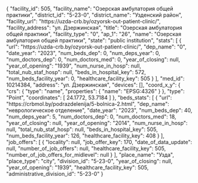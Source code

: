 {
    "facility_id": 505,
    "facility_name": "Озерская амбулатория общей практики",
    "district_id": "5-23-0",
    "district_name": "Узденский район",
    "facility_url": "https:\/\/uzda-crb.by\/ozyorsk-out-patient-clinic\/",
    "facility_address": "ул. Дзержинская",
    "title": "Озерская амбулатория общей практики",
    "facility_type": "0",
    "ap_1": "26",
    "name": "Озерская амбулатория общей практики",
    "state": "public institution",
    "stats": [
        {
            "url": "https:\/\/uzda-crb.by\/ozyorsk-out-patient-clinic\/",
            "dep_name": "0",
            "date_year": "2023",
            "num_beds_dep": 0,
            "num_deps_year": 0,
            "num_doctors_dep": 0,
            "num_doctors_med": 0,
            "year_of_closing": null,
            "year_of_opening": "1939",
            "num_nurse_in_hosp": null,
            "total_nub_staf_hosp": null,
            "beds_in_hospital_key": 572,
            "num_beds_facility_year": 0,
            "healthcare_facility_key": 505
        }
    ],
    "med_id": 10214384,
    "address": "ул. Дзержинская",
    "devices": [],
    "coord_x_y": {
        "crs": {
            "type": "name",
            "properties": {
                "name": "EPSG:4326"
            }
        },
        "type": "Point",
        "coordinates": [
            24.1772,
            53.7184
        ]
    },
    "beds_stats": [
        {
            "url": "https:\/\/crbmol.by\/podrazdelenija\/5-bolnica-2.html",
            "dep_name": "неврологическое отделение",
            "date_year": "2023",
            "num_beds_dep": 40,
            "num_deps_year": 5,
            "num_doctors_dep": 0,
            "num_doctors_med": 18,
            "year_of_closing": null,
            "year_of_opening": "2014",
            "num_nurse_in_hosp": null,
            "total_nub_staf_hosp": null,
            "beds_in_hospital_key": 505,
            "num_beds_facility_year": 126,
            "healthcare_facility_key": 408
        }
    ],
    "job_offers": [
        {
            "locality": null,
            "job_offer_key": 170,
            "date_of_data_update": null,
            "number_of_job_offers": null,
            "healthcare_facility_key": 505,
            "number_of_job_offers_for_midlevel": null
        }
    ],
    "place_name": "Узда",
    "place_type": "city",
    "division_id": "5-23-0",
    "year_of_closing": null,
    "year_of_opening": "1939",
    "healthcare_facility_key": 505,
    "administrative_division_id": "5-23-0"
}
